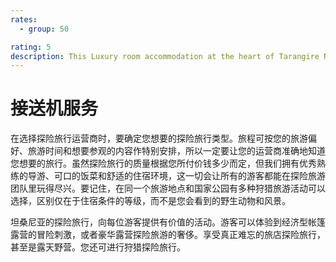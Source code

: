 ```yaml
---
rates:
  - group: 50

rating: 5
description: This Luxury room accommodation at the heart of Tarangire National Park home to elephants offers 10 tented luxury accommodation at the heart of the park.
---
```


# 接送机服务

在选择探险旅行运营商时，要确定您想要的探险旅行类型。旅程可按您的旅游偏好、旅游时间和想要参观的内容作特别安排，所以一定要让您的运营商准确地知道您想要的旅行。虽然探险旅行的质量根据您所付价钱多少而定，但我们拥有优秀熟练的导游、可口的饭菜和舒适的住宿环境，这一切会让所有的游客都能在探险旅游团队里玩得尽兴。要记住，在同一个旅游地点和国家公园有多种狩猎旅游活动可以选择，区别仅在于住宿条件的等级，而不是您会看到的野生动物和风景。

坦桑尼亚的探险旅行，向每位游客提供有价值的活动。游客可以体验到经济型帐篷露营的冒险刺激，或者豪华露营探险旅游的奢侈。享受真正难忘的旅店探险旅行，甚至是露天野营。您还可进行狩猎探险旅行。
